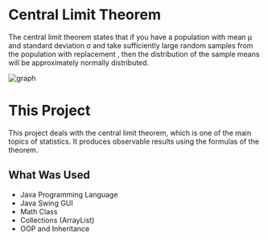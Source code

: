 # Central Limit Theorem

The central limit theorem states that if you have a population with mean μ and standard deviation σ and take sufficiently large random samples from the population with replacement , then the distribution of the sample means will be approximately normally distributed.

![graph](https://upload.wikimedia.org/wikipedia/commons/thumb/7/7b/IllustrationCentralTheorem.png/400px-IllustrationCentralTheorem.png)

# This Project

This project deals with the central limit theorem, which is one of the main topics of statistics. It produces observable results using the formulas of the theorem.

## What Was Used
- Java Programming Language
- Java Swing GUI
- Math Class
- Collections (ArrayList)
- OOP and Inheritance
